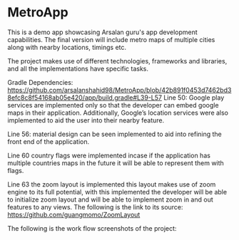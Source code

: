 # MetroApp
This is a demo app showcasing Arsalan guru's app development capabilities. The final version will include metro maps of multiple cities along with nearby locations, timings etc.

The project makes use of different technologies, frameworks and libraries, and all the implementations have specific tasks.

Gradle Dependencies: 
https://github.com/arsalanshahid98/MetroApp/blob/42b891f0453d7462bd38efc8c8f54168ab05e420/app/build.gradle#L39-L57
Line 50: Google play services are implemented only so that the developer can embed google maps in their application. Additionally, Google’s location services were also implemented to aid the user into their nearby feature.

Line 56: material design can be seen implemented to aid into refining the front end of the application.

Line 60 country flags were implemented incase if the application has multiple countries maps in the future it will be able to represent them with flags.

Line 63 the zoom layout is implemented this layout makes use of zoom engine to its full potential, with this implemented the developer will be able to initialize zoom layout and will be able to implement zoom in and out features to any views. The following is the link to its source: https://github.com/guangmomo/ZoomLayout

The following is the work flow screenshots of the project: 


